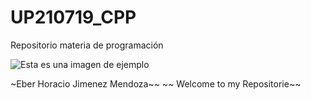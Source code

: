 # UP210719_CPP
Repositorio materia de programación
 
![Esta es una imagen de ejemplo](https://github.com/UP210719/UP210719_CPP/blob/main/imagenes/images.jpeg)

~Eber Horacio Jimenez Mendoza~~ 
~~ Welcome to my Repositorie~~ 
